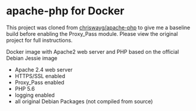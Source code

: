 # apache-php for Docker

This project was cloned from [chriswayg/apache-php](https://github.com/chriswayg/apache-php) to give me a baseline build before enabling the Proxy_Pass module. Please view the original project for full instructions.

Docker image with Apache2 web server and PHP based on the official Debian Jessie image

- Apache 2.4 web server
- HTTPS/SSL enabled
- Proxy_Pass enabled
- PHP 5.6
- logging enabled
- all original Debian Packages (not compiled from source)
